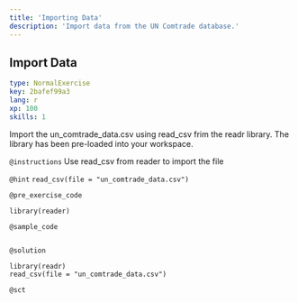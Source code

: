 ```yaml
---
title: 'Importing Data'
description: 'Import data from the UN Comtrade database.'
---
```


## Import Data

```yaml
type: NormalExercise
key: 2bafef99a3
lang: r
xp: 100
skills: 1
```

Import the un_comtrade_data.csv using read_csv frim the readr library. The library has been pre-loaded into your workspace.

`@instructions`
Use read_csv from reader to import the file

`@hint`
`read_csv(file = "un_comtrade_data.csv")`

`@pre_exercise_code`
```{r}
library(reader)
```

`@sample_code`
```{r}

```

`@solution`
```{r}
library(readr)
read_csv(file = "un_comtrade_data.csv")
```

`@sct`
```{r}

```
